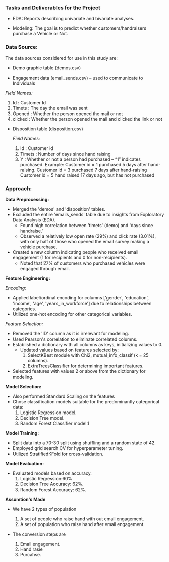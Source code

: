 ### Tasks and Deliverables for the Project

- EDA: 
    Reports describing univariate and bivariate analyses.

- Modeling: 
    The goal is to predict whether customers/handraisers purchase a Vehicle or Not.

### Data Source:

The data sources considered for use in this study are:

-	Demo graphic table (demos.csv)

-	Engagement data  (email_sends.csv) – used to communicate to Individuals 

  *Field Names:*

  1. Id	: Customer Id
  2. Timets	: The day the email was sent 
  3. Opened : Whether the person opened the mail or not  
  4. clicked : Whether the person opened the mail and clicked the link or not

- Disposition table (disposition.csv) 

  *Field Names:*
  
  1. Id	: Customer id
  2. Timets	: Number of days since hand raising
  3. Y : Whether or not a person had purchased – “1” indicates purchased.
          Example: 
          Customer id = 1 purchased 5 days after hand-raising.
          Customer id = 3 purchased 7 days after hand-raising
          Customer id = 5 hand raised 17 days ago, but has not purchased


### Approach:

**Data Preprocessing:**

- Merged the 'demos' and 'disposition' tables.
- Excluded the entire 'emails_sends' table due to insights from Exploratory Data Analysis (EDA).
  - Found high correlation between 'timets' (demo) and 'days since handraise.'
  - Observed a relatively low open rate (29%) and click rate (3.01%), with only half of those who opened the email survey making a vehicle purchase.
- Created a new column indicating people who received email engagement (1 for recipients and 0 for non-recipients).
  - Noted that 27% of customers who purchased vehicles were engaged through email.

**Feature Engineering:**

*Encoding:*

- Applied label/ordinal encoding for columns ['gender', 'education', 'income', 'age', 'years_in_workforce'] due to relationships between categories.
- Utilized one-hot encoding for other categorical variables.

*Feature Selection:*

- Removed the 'ID' column as it is irrelevant for modeling.
- Used Pearson's correlation to eliminate correlated columns.
- Established a dictionary with all columns as keys, initializing values to 0.
  - Updated values based on features selected by:
    1. SelectKBest module with Chi2, mutual_info_classif (k = 25 columns).
    2. ExtraTreesClassifier for determining important features.
- Selected features with values 2 or above from the dictionary for modeling.

**Model Selection:**

- Also performed Standard Scaling on the features
- Chose classification models suitable for the predominantly categorical data:
  1. Logistic Regression model.
  2. Decision Tree model.
  3. Random Forest Classifier model.1

**Model Training:**

- Split data into a 70-30 split using shuffling and a random state of 42.
- Employed grid search CV for hyperparameter tuning.
- Utilized StratifiedKFold for cross-validation.

**Model Evaluation:**

- Evaluated models based on accuracy.
  1. Logistic Regression:60%
  2. Decision Tree Accuracy: 62%.
  3. Random Forest Accuracy: 62%.

**Assumtion's Made**

- We have 2 types of population 
  1. A set of people who raise hand with out email engagement.
  2. A set of population who raise hand after email engagement.

- The conversion steps are 
  1. Email engagement.
  2. Hand rasie 
  3. Purcahse.


